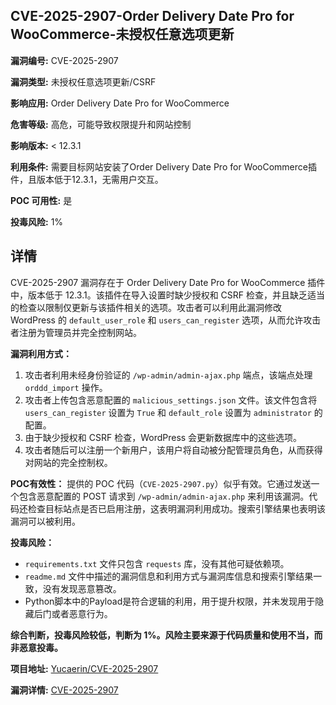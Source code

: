 ## CVE-2025-2907-Order Delivery Date Pro for WooCommerce-未授权任意选项更新

**漏洞编号:** CVE-2025-2907

**漏洞类型:** 未授权任意选项更新/CSRF

**影响应用:** Order Delivery Date Pro for WooCommerce

**危害等级:** 高危，可能导致权限提升和网站控制

**影响版本:** < 12.3.1

**利用条件:** 需要目标网站安装了Order Delivery Date Pro for WooCommerce插件，且版本低于12.3.1，无需用户交互。

**POC 可用性:** 是

**投毒风险:** 1%

## 详情

CVE-2025-2907 漏洞存在于 Order Delivery Date Pro for WooCommerce 插件中，版本低于 12.3.1。该插件在导入设置时缺少授权和 CSRF 检查，并且缺乏适当的检查以限制仅更新与该插件相关的选项。攻击者可以利用此漏洞修改 WordPress 的 `default_user_role` 和 `users_can_register` 选项，从而允许攻击者注册为管理员并完全控制网站。

**漏洞利用方式：**

1.  攻击者利用未经身份验证的 `/wp-admin/admin-ajax.php` 端点，该端点处理 `orddd_import` 操作。
2.  攻击者上传包含恶意配置的 `malicious_settings.json` 文件。该文件包含将 `users_can_register` 设置为 `True` 和 `default_role` 设置为 `administrator` 的配置。
3.  由于缺少授权和 CSRF 检查，WordPress 会更新数据库中的这些选项。
4.  攻击者随后可以注册一个新用户，该用户将自动被分配管理员角色，从而获得对网站的完全控制权。

**POC有效性：**
提供的 POC 代码（`CVE-2025-2907.py`）似乎有效。它通过发送一个包含恶意配置的 POST 请求到 `/wp-admin/admin-ajax.php` 来利用该漏洞。代码还检查目标站点是否已启用注册，这表明漏洞利用成功。搜索引擎结果也表明该漏洞可以被利用。

**投毒风险：**

*   `requirements.txt` 文件只包含 `requests` 库，没有其他可疑依赖项。
*   `readme.md` 文件中描述的漏洞信息和利用方式与漏洞库信息和搜索引擎结果一致，没有发现恶意篡改。
*   Python脚本中的Payload是符合逻辑的利用，用于提升权限，并未发现用于隐藏后门或者恶意行为。

**综合判断，投毒风险较低，判断为 1%。风险主要来源于代码质量和使用不当，而非恶意投毒。**


**项目地址:** [Yucaerin/CVE-2025-2907](https://github.com/Yucaerin/CVE-2025-2907)

**漏洞详情:** [CVE-2025-2907](https://nvd.nist.gov/vuln/detail/CVE-2025-2907)